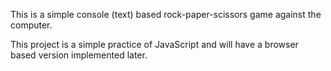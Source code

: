 This is a simple console (text) based rock-paper-scissors game against the computer.

This project is a simple practice of JavaScript and will have a browser based version implemented later. 